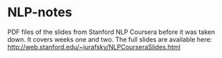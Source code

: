 # NLP-notes
PDF files of the slides from Stanford NLP Coursera before it was taken down. It covers weeks one and two.
The full slides are available here: http://web.stanford.edu/~jurafsky/NLPCourseraSlides.html
